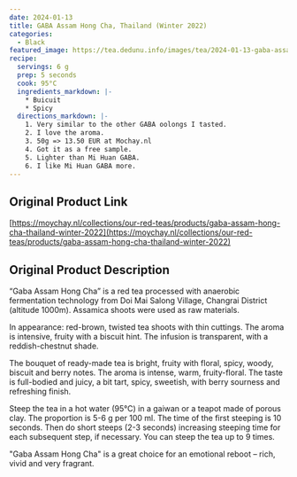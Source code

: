 ```yaml
---
date: 2024-01-13
title: GABA Assam Hong Cha, Thailand (Winter 2022)
categories:
  - Black
featured_image: https://tea.dedunu.info/images/tea/2024-01-13-gaba-assam-hong-cha-1.jpeg
recipe:
  servings: 6 g
  prep: 5 seconds
  cook: 95°C
  ingredients_markdown: |-
    * Buicuit
    * Spicy
  directions_markdown: |-
    1. Very similar to the other GABA oolongs I tasted.
    2. I love the aroma.
    3. 50g => 13.50 EUR at Mochay.nl
    4. Got it as a free sample. 
    5. Lighter than Mi Huan GABA.
    6. I like Mi Huan GABA more.
---
```


## Original Product Link

[https://moychay.nl/collections/our-red-teas/products/gaba-assam-hong-cha-thailand-winter-2022](https://moychay.nl/collections/our-red-teas/products/gaba-assam-hong-cha-thailand-winter-2022)

## Original Product Description

“Gaba Assam Hong Cha” is a red tea processed with anaerobic fermentation technology from Doi Mai Salong Village, Changrai District (altitude 1000m). Assamica shoots were used as raw materials.

In appearance: red-brown, twisted tea shoots with thin cuttings. The aroma is intensive, fruity with a biscuit hint. The infusion is transparent, with a reddish-chestnut shade.

The bouquet of ready-made tea is bright, fruity with floral, spicy, woody, biscuit and berry notes. The aroma is intense, warm, fruity-floral. The taste is full-bodied and juicy, a bit tart, spicy, sweetish, with berry sourness and refreshing finish.

Steep the tea in a hot water (95°C) in a gaiwan or a teapot made of porous clay. The proportion is 5-6 g per 100 ml. The time of the first steeping is 10 seconds. Then do short steeps (2-3 seconds) increasing steeping time for each subsequent step, if necessary. You can steep the tea up to 9 times.

"Gaba Assam Hong Cha" is a great choice for an emotional reboot – rich, vivid and very fragrant.